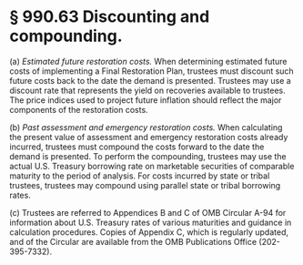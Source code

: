# § 990.63   Discounting and compounding.

(a) *Estimated future restoration costs.* When determining estimated future costs of implementing a Final Restoration Plan, trustees must discount such future costs back to the date the demand is presented. Trustees may use a discount rate that represents the yield on recoveries available to trustees. The price indices used to project future inflation should reflect the major components of the restoration costs.


(b) *Past assessment and emergency restoration costs.* When calculating the present value of assessment and emergency restoration costs already incurred, trustees must compound the costs forward to the date the demand is presented. To perform the compounding, trustees may use the actual U.S. Treasury borrowing rate on marketable securities of comparable maturity to the period of analysis. For costs incurred by state or tribal trustees, trustees may compound using parallel state or tribal borrowing rates. 


(c) Trustees are referred to Appendices B and C of OMB Circular A-94 for information about U.S. Treasury rates of various maturities and guidance in calculation procedures. Copies of Appendix C, which is regularly updated, and of the Circular are available from the OMB Publications Office (202-395-7332). 




